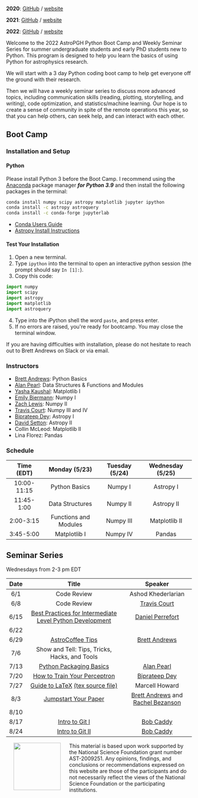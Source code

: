**2020**: [GitHub](https://github.com/astropgh/astropgh-boot-camp-2020) / [website](https://astropgh.github.io/astropgh-boot-camp-2020/)

**2021**: [GitHub](https://github.com/astropgh/python-boot-camp-2021) / [website](https://astropgh.github.io/python-boot-camp-2021/)

**2022**: [GitHub](https://github.com/astropgh/python-boot-camp-2022) / [website](https://astropgh.github.io/python-boot-camp-2022/)

Welcome to the 2022 AstroPGH Python Boot Camp and Weekly Seminar Series for summer undergraduate students and early PhD students new to Python.  This program is designed to help you learn the basics of using Python for astrophysics research.

We will start with a 3 day Python coding boot camp to help get everyone off the ground with their research.

Then we will have a weekly seminar series to discuss more advanced topics, including communication skills (reading, plotting, storytelling, and writing), code optimization, and statistics/machine learning. Our hope is to create a sense of community in spite of the remote operations this year, so that you can help others, can seek help, and can interact with each other.

## Boot Camp
### Installation and Setup
#### Python
Please install Python 3 before the Boot Camp. I recommend using the [Anaconda](https://www.anaconda.com/products/individual) package manager **_for Python 3.9_** and then install the following packages in the terminal:
```bash
conda install numpy scipy astropy matplotlib jupyter ipython
conda install -c astropy astroquery
conda install -c conda-forge jupyterlab
```

- [Conda Users Guide](https://conda.io/docs/user-guide/index.html)
- [Astropy Install Instructions](http://docs.astropy.org/en/stable/install.html)

#### Test Your Installation

1. Open a new terminal.
2. Type `ipython` into the terminal to open an interactive python session (the prompt should say `In [1]:`).
3. Copy this code:
```python
import numpy
import scipy
import astropy
import matplotlib
import astroquery
```
4. Type into the iPython shell the word `paste`, and press enter.
5. If no errors are raised, you're ready for bootcamp. You may close the terminal window.

If you are having difficulties with installation, please do not hesitate to reach out to Brett Andrews on Slack or via email.

### Instructors
- [Brett Andrews](https://bretthandrews.github.io/): Python Basics
- [Alan Pearl](https://alanpearl.github.io/): Data Structures & Functions and Modules
- [Yasha Kaushal](https://yashakaushal.github.io/): Matplotlib I
- [Emily Biermann](https://embiermann.github.io/): Numpy I
- [Zach Lewis](https://zachjlewis.github.io/): Numpy II
- [Travis Court](https://courtt.github.io/): Numpy III and IV
- [Biprateep Dey](https://biprateep.de/): Astropy I
- [David Setton](https://davidjsetton.github.io/): Astropy II
- Collin McLeod: Matplotlib II
- Lina Florez: Pandas


### Schedule

| Time (EDT) | Monday (5/23) | Tuesday (5/24) | Wednesday (5/25) |
|:-----:|:-----:|:-----:|:-----:|
| 10:00-11:15 | Python Basics | Numpy I | Astropy I |
| 11:45-1:00 | Data Structures | Numpy II | Astropy II |
| 2:00-3:15 | Functions and Modules | Numpy III | Matplotlib II |
| 3:45-5:00 | Matplotlib I | Numpy IV | Pandas |


## Seminar Series

Wednesdays from 2-3 pm EDT

| Date | Title | Speaker |
|:-----:|:-----:|:-----:|
| 6/1  | Code Review | Ashod Khederlarian|
| 6/8  | Code Review | [Travis Court](https://courtt.github.io/)|
| 6/15 | [Best Practices for Intermediate Level Python Development](seminars/python_best_practices_2022-06-15.pdf) | [Daniel Perrefort](http://djperrefort.com/) |
| 6/22 |  |  |
| 6/29 | [AstroCoffee Tips](seminars/astrocoffee_tips_2022-06-29.pdf) | [Brett Andrews](https://bretthandrews.github.io) |
| 7/6  | Show and Tell: Tips, Tricks, Hacks, and Tools |  |
| 7/13 | [Python Packaging Basics](seminars/Python_Packaging_Basics_Alan_Pearl_2022-07-13.pdf) |  [Alan Pearl](https://alanpearl.github.io/) |
| 7/20 | [How to Train Your Perceptron](https://github.com/biprateep/Tutorials/blob/master/how-to-train-your-perceptron-1.ipynb) | [Biprateep Dey](https://biprateep.de/) |
| 7/27 | [Guide to LaTeX](seminars/latex_2022-07-27.pdf) [(tex source file)](seminars/latex_2022-07-27.tex) | Marcell Howard |
| 8/3  | [Jumpstart Your Paper](seminars/jumpstart_your_paper_2022-08-03.pdf) | [Brett Andrews](https://bretthandrews.github.io/) and [Rachel Bezanson](https://rachelbezanson.github.io/) |
| 8/10  |  |  |
| 8/17  | [Intro to Git I](https://robertcaddy.com/posts/git-tutorial/) | [Bob Caddy](http://robertcaddy.com/) |
| 8/24  | [Intro to Git II](https://robertcaddy.com/posts/git-tutorial/) | [Bob Caddy](http://robertcaddy.com/) |

<a href="url"><img style="padding: 0px 20px;" src="https://github.com/astropgh/python-boot-camp-2021/blob/main/etc/NSF_4-Color_bitmap_Logo.png?raw=true" align="left" height="128" width="128"></a>

This material is based upon work supported by the National Science Foundation grant number AST-2009251. Any opinions, findings, and conclusions or recommendations expressed on this website are those of the participants and do not necessarily reflect the views of the National Science Foundation or the participating institutions.
